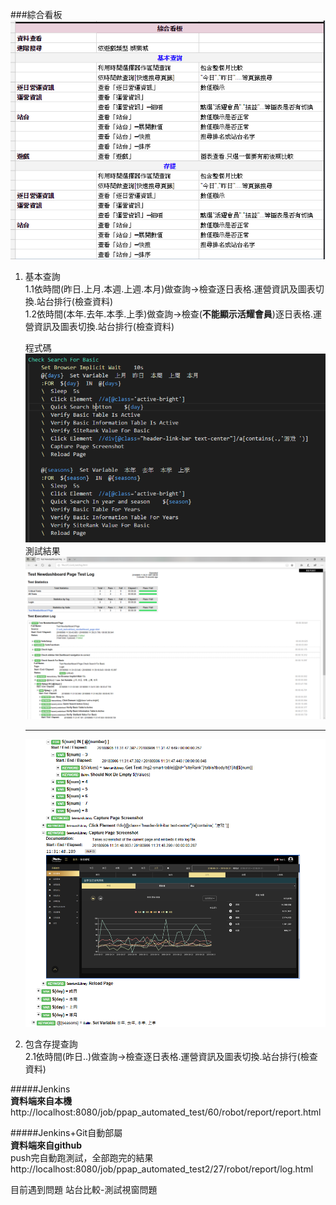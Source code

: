 ###綜合看板  
![](\images\測試1.png)
   1. 基本查詢  
       1.1依時間(昨日.上月.本週.上週.本月)做查詢->檢查逐日表格.運營資訊及圖表切換.站台排行(檢查資料)   
       1.2依時間(本年.去年.本季.上季)做查詢->檢查(**不能顯示活耀會員**)逐日表格.運營資訊及圖表切換.站台排行(檢查資料)   

      程式碼  
      ![程式碼](\images\測試2.png)  
      測試結果  
      ![測試結果](\images\測試3.png)  

      ----

      ![測試結果](\images\測試4.png)
   2. 包含存提查詢   
      2.1依時間(昨日..)做查詢->檢查逐日表格.運營資訊及圖表切換.站台排行(檢查資料)  

#####Jenkins  
**資料端來自本機**  
http://localhost:8080/job/ppap_automated_test/60/robot/report/report.html

#####Jenkins+Git自動部屬   
**資料端來自github**  
push完自動跑測試，全部跑完的結果  
http://localhost:8080/job/ppap_automated_test2/27/robot/report/log.html  

目前遇到問題  站台比較-測試視窗問題


